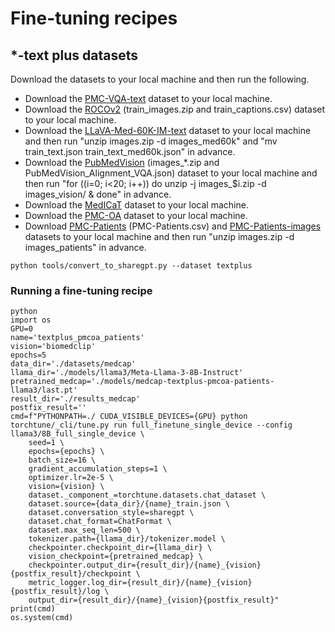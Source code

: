 # Fine-tuning recipes

## *-text plus datasets

Download the datasets to your local machine and then run the following.
- Download the [PMC-VQA-text](https://huggingface.co/datasets/myeongkyunkang/PMC-VQA-text) dataset to your local machine.
- Download the [ROCOv2](https://zenodo.org/records/8333645) (train_images.zip and train_captions.csv) dataset to your local machine.
- Download the [LLaVA-Med-60K-IM-text](https://huggingface.co/datasets/myeongkyunkang/LLaVA-Med-60K-IM-text) dataset to your local machine and then run "unzip images.zip -d images_med60k" and "mv train_text.json train_text_med60k.json" in advance.
- Download the [PubMedVision](https://huggingface.co/datasets/FreedomIntelligence/PubMedVision) (images_*.zip and PubMedVision_Alignment_VQA.json) dataset to your local machine and then run "for ((i=0; i<20; i++)) do unzip -j images_$i.zip -d images_vision/ & done" in advance.
- Download the [MedICaT](https://github.com/allenai/medicat) dataset to your local machine.
- Download the [PMC-OA](https://huggingface.co/datasets/axiong/pmc_oa) dataset to your local machine.
- Download [PMC-Patients](https://huggingface.co/datasets/zhengyun21/PMC-Patients) (PMC-Patients.csv) and [PMC-Patients-images](https://huggingface.co/datasets/myeongkyunkang/PMC-Patients-images) datasets to your local machine and then run "unzip images.zip -d images_patients" in advance.
```
python tools/convert_to_sharegpt.py --dataset textplus
```

### Running a fine-tuning recipe

```
python
import os
GPU=0
name='textplus_pmcoa_patients'
vision='biomedclip'
epochs=5
data_dir='./datasets/medcap'
llama_dir='./models/llama3/Meta-Llama-3-8B-Instruct'
pretrained_medcap='./models/medcap-textplus-pmcoa-patients-llama3/last.pt'
result_dir='./results_medcap'
postfix_result=''
cmd=f"PYTHONPATH=./ CUDA_VISIBLE_DEVICES={GPU} python torchtune/_cli/tune.py run full_finetune_single_device --config llama3/8B_full_single_device \
    seed=1 \
    epochs={epochs} \
    batch_size=16 \
    gradient_accumulation_steps=1 \
    optimizer.lr=2e-5 \
    vision={vision} \
    dataset._component_=torchtune.datasets.chat_dataset \
    dataset.source={data_dir}/{name}_train.json \
    dataset.conversation_style=sharegpt \
    dataset.chat_format=ChatFormat \
    dataset.max_seq_len=500 \
    tokenizer.path={llama_dir}/tokenizer.model \
    checkpointer.checkpoint_dir={llama_dir} \
    vision_checkpoint={pretrained_medcap} \
    checkpointer.output_dir={result_dir}/{name}_{vision}{postfix_result}/checkpoint \
    metric_logger.log_dir={result_dir}/{name}_{vision}{postfix_result}/log \
    output_dir={result_dir}/{name}_{vision}{postfix_result}"
print(cmd)
os.system(cmd)
```
